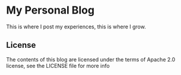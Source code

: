 # My Personal Blog

This is where I post my experiences, this is where I grow.

## License

The contents of this blog are licensed under the terms of Apache 2.0 license, see the LICENSE file for more info
